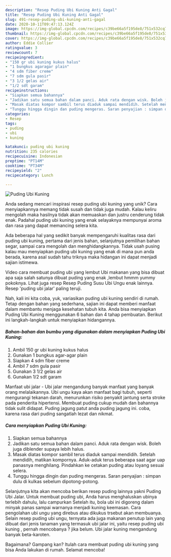 ```yaml
---
description: "Resep Puding Ubi Kuning Anti Gagal"
title: "Resep Puding Ubi Kuning Anti Gagal"
slug: 491-resep-puding-ubi-kuning-anti-gagal
date: 2020-10-11T09:47:13.124Z
image: https://img-global.cpcdn.com/recipes/c39be66a5f195de8/751x532cq70/puding-ubi-kuning-foto-resep-utama.jpg
thumbnail: https://img-global.cpcdn.com/recipes/c39be66a5f195de8/751x532cq70/puding-ubi-kuning-foto-resep-utama.jpg
cover: https://img-global.cpcdn.com/recipes/c39be66a5f195de8/751x532cq70/puding-ubi-kuning-foto-resep-utama.jpg
author: Eddie Collier
ratingvalue: 3
reviewcount: 7
recipeingredient:
- "150 gr ubi kuning kukus halus"
- "1 bungkus agaragar plain"
- "4 sdm fiber creme"
- "7 sdm gula pasir"
- "3 1/2 gelas air"
- "1/2 sdt garam"
recipeinstructions:
- "Siapkan semua bahannya"
- "Jadikan satu semua bahan dalam panci. Aduk rata dengan wisk. Boleh juga diblender supaya lebih halus."
- "Masak diatas kompor sambil terus diaduk sampai mendidih. Setelah mendidih, matikan kompornya. Aduk-aduk terus beberapa saat agar uap panasnya menghilang. Pindahkan ke cetakan puding atau loyang sesuai selera."
- "Tunggu hingga dingin dan puding mengeras. Saran penyajian : simpan dulu di kulkas sebelum dipotong-potong."
categories:
- Resep
tags:
- puding
- ubi
- kuning

katakunci: puding ubi kuning 
nutrition: 235 calories
recipecuisine: Indonesian
preptime: "PT14M"
cooktime: "PT34M"
recipeyield: "2"
recipecategory: Lunch

---
```



![Puding Ubi Kuning](https://img-global.cpcdn.com/recipes/c39be66a5f195de8/751x532cq70/puding-ubi-kuning-foto-resep-utama.jpg)

Anda sedang mencari inspirasi resep puding ubi kuning yang unik? Cara menyiapkannya memang tidak susah dan tidak juga mudah. Kalau keliru mengolah maka hasilnya tidak akan memuaskan dan justru cenderung tidak enak. Padahal puding ubi kuning yang enak selayaknya mempunyai aroma dan rasa yang dapat memancing selera kita.

Ada beberapa hal yang sedikit banyak mempengaruhi kualitas rasa dari puding ubi kuning, pertama dari jenis bahan, selanjutnya pemilihan bahan segar, sampai cara mengolah dan menghidangkannya. Tidak usah pusing kalau mau menyiapkan puding ubi kuning yang enak di mana pun anda berada, karena asal sudah tahu triknya maka hidangan ini dapat menjadi sajian istimewa.

Video cara membuat puding ubi yang lembut Ubi makanan yang bisa dibuat apa saja salah satunya dibuat puding yang enak ,lembut hmmm yummy pokoknya. Lihat juga resep Resep Puding Susu Ubi Ungu enak lainnya. Resep &#39;puding ubi jalar&#39; paling teruji.


Nah, kali ini kita coba, yuk, variasikan puding ubi kuning sendiri di rumah. Tetap dengan bahan yang sederhana, sajian ini dapat memberi manfaat dalam membantu menjaga kesehatan tubuh kita. Anda bisa menyiapkan Puding Ubi Kuning menggunakan 6 bahan dan 4 tahap pembuatan. Berikut ini langkah-langkah untuk menyiapkan hidangannya.

<!--inarticleads1-->

##### Bahan-bahan dan bumbu yang digunakan dalam menyiapkan Puding Ubi Kuning:

1. Ambil 150 gr ubi kuning kukus halus
1. Gunakan 1 bungkus agar-agar plain
1. Siapkan 4 sdm fiber creme
1. Ambil 7 sdm gula pasir
1. Gunakan 3 1/2 gelas air
1. Gunakan 1/2 sdt garam


Manfaat ubi jalar - Ubi jalar mengandung banyak manfaat yang banyak orang melalaikannya. Ubi ungu kaya akan manfaat bagi tubuh, seperti mengurangi tekanan darah, menurunkan risiko penyakit jantung serta stroke pada penderita hipertensi. Membuat puding cukup mudah dan bahannya tidak sulit didapat. Puding jagung patut anda puding jagung ini. coba, karena rasa dari puding sangatlah lezat dan nikmat. 

<!--inarticleads2-->

##### Cara menyiapkan Puding Ubi Kuning:

1. Siapkan semua bahannya
1. Jadikan satu semua bahan dalam panci. Aduk rata dengan wisk. Boleh juga diblender supaya lebih halus.
1. Masak diatas kompor sambil terus diaduk sampai mendidih. Setelah mendidih, matikan kompornya. Aduk-aduk terus beberapa saat agar uap panasnya menghilang. Pindahkan ke cetakan puding atau loyang sesuai selera.
1. Tunggu hingga dingin dan puding mengeras. Saran penyajian : simpan dulu di kulkas sebelum dipotong-potong.


Selanjutnya kita akan mencoba berikan resep puding lainnya yakni Puding Ubi Jalar. Untuk membuat puding ubi, Anda harus menghaluskan ubinya terlebih dahulu, lalu campurkan Setelah itu, bola ubi ini digoreng dalam minyak panas sampai warnanya menjadi kuning keemasan. Cara pengolahan ubi ungu yang direbus atau dikukus trsebut akan membuanya. Selain resep puding ubi ungu, ternyata ada juga makanan penutup lain yang dibuat dari jenis tanaman yang termasuk ubi jalar ini, yaitu resep puding ubi kuning , pernah mencobanya ? jika belum. Ubi jalar kuning mengandung banyak beta-karoten. 

Bagaimana? Gampang kan? Itulah cara membuat puding ubi kuning yang bisa Anda lakukan di rumah. Selamat mencoba!
